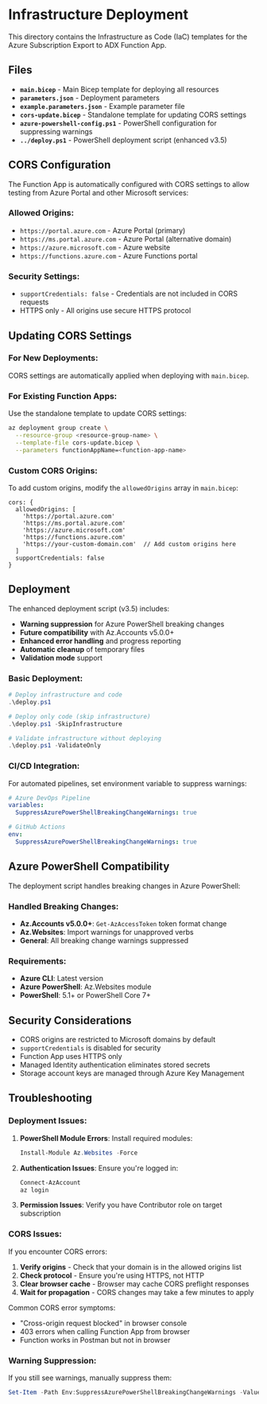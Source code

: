 # Infrastructure Deployment

This directory contains the Infrastructure as Code (IaC) templates for the Azure Subscription Export to ADX Function App.

## Files

- **`main.bicep`** - Main Bicep template for deploying all resources
- **`parameters.json`** - Deployment parameters
- **`example.parameters.json`** - Example parameter file
- **`cors-update.bicep`** - Standalone template for updating CORS settings
- **`azure-powershell-config.ps1`** - PowerShell configuration for suppressing warnings
- **`../deploy.ps1`** - PowerShell deployment script (enhanced v3.5)

## CORS Configuration

The Function App is automatically configured with CORS settings to allow testing from Azure Portal and other Microsoft services:

### Allowed Origins:
- `https://portal.azure.com` - Azure Portal (primary)
- `https://ms.portal.azure.com` - Azure Portal (alternative domain)
- `https://azure.microsoft.com` - Azure website
- `https://functions.azure.com` - Azure Functions portal

### Security Settings:
- `supportCredentials: false` - Credentials are not included in CORS requests
- HTTPS only - All origins use secure HTTPS protocol

## Updating CORS Settings

### For New Deployments:
CORS settings are automatically applied when deploying with `main.bicep`.

### For Existing Function Apps:
Use the standalone template to update CORS settings:

```bash
az deployment group create \
  --resource-group <resource-group-name> \
  --template-file cors-update.bicep \
  --parameters functionAppName=<function-app-name>
```

### Custom CORS Origins:
To add custom origins, modify the `allowedOrigins` array in `main.bicep`:

```bicep
cors: {
  allowedOrigins: [
    'https://portal.azure.com'
    'https://ms.portal.azure.com'
    'https://azure.microsoft.com'
    'https://functions.azure.com'
    'https://your-custom-domain.com'  // Add custom origins here
  ]
  supportCredentials: false
}
```

## Deployment

The enhanced deployment script (v3.5) includes:
- **Warning suppression** for Azure PowerShell breaking changes
- **Future compatibility** with Az.Accounts v5.0.0+ 
- **Enhanced error handling** and progress reporting
- **Automatic cleanup** of temporary files
- **Validation mode** support

### Basic Deployment:
```powershell
# Deploy infrastructure and code
.\deploy.ps1

# Deploy only code (skip infrastructure)
.\deploy.ps1 -SkipInfrastructure

# Validate infrastructure without deploying
.\deploy.ps1 -ValidateOnly
```

### CI/CD Integration:
For automated pipelines, set environment variable to suppress warnings:
```yaml
# Azure DevOps Pipeline
variables:
  SuppressAzurePowerShellBreakingChangeWarnings: true

# GitHub Actions
env:
  SuppressAzurePowerShellBreakingChangeWarnings: true
```

## Azure PowerShell Compatibility

The deployment script handles breaking changes in Azure PowerShell:

### Handled Breaking Changes:
- **Az.Accounts v5.0.0+**: `Get-AzAccessToken` token format change
- **Az.Websites**: Import warnings for unapproved verbs
- **General**: All breaking change warnings suppressed

### Requirements:
- **Azure CLI**: Latest version
- **Azure PowerShell**: Az.Websites module
- **PowerShell**: 5.1+ or PowerShell Core 7+

## Security Considerations

- CORS origins are restricted to Microsoft domains by default
- `supportCredentials` is disabled for security
- Function App uses HTTPS only
- Managed Identity authentication eliminates stored secrets
- Storage account keys are managed through Azure Key Management

## Troubleshooting

### Deployment Issues:
1. **PowerShell Module Errors**: Install required modules:
   ```powershell
   Install-Module Az.Websites -Force
   ```

2. **Authentication Issues**: Ensure you're logged in:
   ```powershell
   Connect-AzAccount
   az login
   ```

3. **Permission Issues**: Verify you have Contributor role on target subscription

### CORS Issues:
If you encounter CORS errors:

1. **Verify origins** - Check that your domain is in the allowed origins list
2. **Check protocol** - Ensure you're using HTTPS, not HTTP
3. **Clear browser cache** - Browser may cache CORS preflight responses
4. **Wait for propagation** - CORS changes may take a few minutes to apply

Common CORS error symptoms:
- "Cross-origin request blocked" in browser console
- 403 errors when calling Function App from browser
- Function works in Postman but not in browser

### Warning Suppression:
If you still see warnings, manually suppress them:
```powershell
Set-Item -Path Env:SuppressAzurePowerShellBreakingChangeWarnings -Value $true
```
